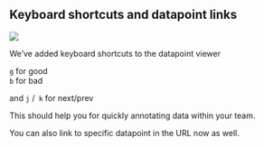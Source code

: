 ## Keyboard shortcuts and datapoint links

<img src="../../../assets/images/bd02cd0-ezgif-2-82ccc4e7f1.gif" />

We’ve added keyboard shortcuts to the datapoint viewer 

`g` for good  
`b` for bad

and `j` /` k` for next/prev

This should help you for quickly annotating data within your team.

You can also link to specific datapoint in the URL now as well.